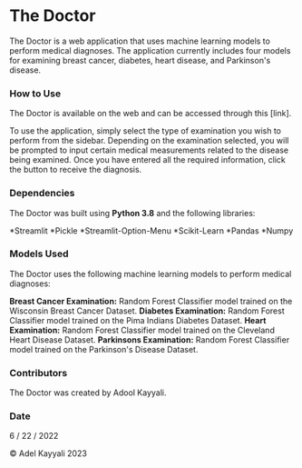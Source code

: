 # **The Doctor**
The Doctor is a web application that uses machine learning models to perform medical diagnoses. The application currently includes four models for examining breast cancer, diabetes, heart disease, and Parkinson's disease.

### How to Use
The Doctor is available on the web and can be accessed through this [link].

To use the application, simply select the type of examination you wish to perform from the sidebar. Depending on the examination selected, you will be prompted to input certain medical measurements related to the disease being examined. Once you have entered all the required information, click the button to receive the diagnosis.

### Dependencies
The Doctor was built using **Python 3.8** and the following libraries:

*Streamlit
*Pickle
*Streamlit-Option-Menu
*Scikit-Learn
*Pandas
*Numpy

### Models Used
The Doctor uses the following machine learning models to perform medical diagnoses:

**Breast Cancer Examination:** Random Forest Classifier model trained on the Wisconsin Breast Cancer Dataset.
**Diabetes Examination:** Random Forest Classifier model trained on the Pima Indians Diabetes Dataset.
**Heart Examination:** Random Forest Classifier model trained on the Cleveland Heart Disease Dataset.
**Parkinsons Examination:** Random Forest Classifier model trained on the Parkinson's Disease Dataset.

### Contributors
The Doctor was created by Adool Kayyali.

### Date
6 / 22 / 2022

© Adel Kayyali 2023
